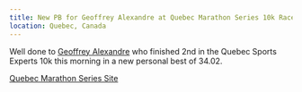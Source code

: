 ```yaml
---
title: New PB for Geoffrey Alexandre at Quebec Marathon Series 10k Race
location: Quebec, Canada
---
```


Well done to <a href="https://www.instagram.com/p/CjOXq7yM4dL/" target="_blank" rel="noopener noreferrer">Geoffrey Alexandre</a> who finished 2nd in the Quebec Sports Experts 10k this morning in a new personal best of 34.02.

<a href="https://www.jecoursqc.com/en/quebec-city-marathon/races/" target="_blank" rel="noopener noreferrer">Quebec Marathon Series Site</a>



